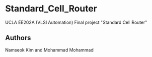 Standard_Cell_Router
====================

UCLA EE202A (VLSI Automation) Final project "Standard Cell Router"

## Authors 

Namseok Kim and Mohammad Mohammad
